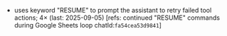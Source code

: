 - uses keyword "RESUME" to prompt the assistant to retry failed tool actions; 4× (last: 2025-09-05) [refs: continued "RESUME" commands during Google Sheets loop chatId:`fa54cea53d9841`]